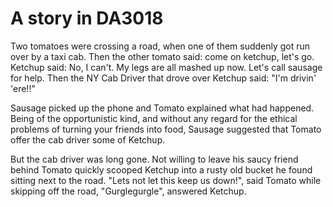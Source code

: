 # A story in DA3018

Two tomatoes were crossing a road, when one of them suddenly got run over by a taxi cab.
Then the other tomato said: come on ketchup, let's go.
Ketchup said: No, I can't. My legs are all mashed up now. Let's call sausage for help.
Then the NY Cab Driver that drove over Ketchup said: "I'm drivin' 'ere!!"

Sausage picked up the phone and Tomato explained what had happened. Being
of the opportunistic kind, and without any regard for the ethical problems
of turning your friends into food, Sausage suggested that Tomato offer the
cab driver some of Ketchup.

But the cab driver was long gone. Not willing to leave his saucy friend behind Tomato
quickly scooped Ketchup into a rusty old bucket he found sitting next to the road. 
"Lets not let this keep us down!", said Tomato while skipping off the road,
"Gurglegurgle", answered Ketchup.
